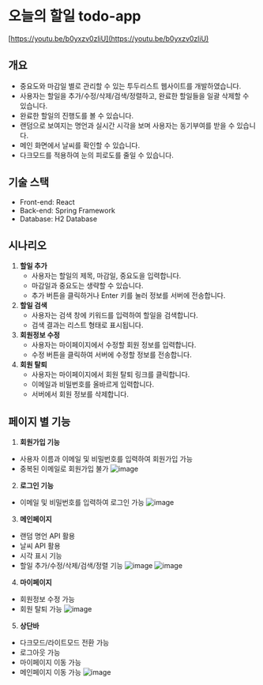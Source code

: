 # 오늘의 할일 todo-app
[https://youtu.be/b0yxzv0zliU](https://youtu.be/b0yxzv0zliU)

## 개요
- 중요도와 마감일 별로 관리할 수 있는 투두리스트 웹사이트를 개발하였습니다.
- 사용자는 할일을 추가/수정/삭제/검색/정렬하고, 완료한 할일들을 일괄 삭제할 수 있습니다.
- 완료한 할일의 진행도를 볼 수 있습니다.
- 랜덤으로 보여지는 명언과 실시간 시각을 보며 사용자는 동기부여를 받을 수 있습니다.
- 메인 화면에서 날씨를 확인할 수 있습니다.
- 다크모드를 적용하여 눈의 피로도를 줄일 수 있습니다.

## ﻿기술 스택
- Front-end: React
- Back-end: Spring Framework
- Database: H2 Database

## 시나리오
1. **할일 추가**
    - 사용자는 할일의 제목, 마감일, 중요도을 입력합니다.
    - 마감일과 중요도는 생략할 수 있습니다.
    - 추가 버튼을 클릭하거나 Enter 키를 눌러 정보를 서버에 전송합니다.
2. **할일 검색**
    - 사용자는 검색 창에 키워드를 입력하여 할일을 검색합니다.
    - 검색 결과는 리스트 형태로 표시됩니다.
3. **회원정보 수정**
    - 사용자는 마이페이지에서 수정할 회원 정보를 입력합니다.
    - 수정 버튼을 클릭하여 서버에 수정할 정보를 전송합니다.
4. **회원 탈퇴**
    - 사용자는 마이페이지에서 회원 탈퇴 링크를 클릭합니다.
    - 이메일과 비밀번호를 올바르게 입력합니다.
    - 서버에서 회원 정보를 삭제합니다.

## 페이지 별 기능
1. **회원가입 기능**
- 사용자 이름과 이메일 및 비밀번호를 입력하여 회원가입 가능
- 중복된 이메일로 회원가입 불가
![image](https://github.com/suhye0n/todo-app/assets/63187994/4f9aaa66-96a0-49f6-ab4a-4000b3b115d3)

2. **로그인 기능**
- 이메일 및 비밀번호를 입력하여 로그인 가능
![image](https://github.com/suhye0n/todo-app/assets/63187994/0b501e95-fff6-4dc3-92ff-551d5fdfecb1)

3. **메인페이지**
- 랜덤 명언 API 활용
- 날씨 API 활용
- 시각 표시 기능
- 할일 추가/수정/삭제/검색/정렬 기능
![image](https://github.com/suhye0n/todo-app/assets/63187994/474f1a4b-b5a1-411d-ac4c-b0bfbac646fc)
![image](https://github.com/suhye0n/todo-app/assets/63187994/111b1a15-edf9-4698-9a67-c91bd2df88d9)

4. **마이페이지**
- 회원정보 수정 가능
- 회원 탈퇴 가능
![image](https://github.com/suhye0n/todo-app/assets/63187994/e5bafae8-273b-4c64-9ef4-781a2f576201)

5. **상단바**
- 다크모드/라이트모드 전환 가능
- 로그아웃 가능
- 마이페이지 이동 가능
- 메인페이지 이동 가능
![image](https://github.com/suhye0n/todo-app/assets/63187994/44d8adc6-ca14-4813-80d3-23fdbfa1f7b6)
